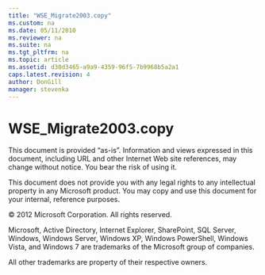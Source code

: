 ```yaml
---
title: "WSE_Migrate2003.copy"
ms.custom: na
ms.date: 05/11/2010
ms.reviewer: na
ms.suite: na
ms.tgt_pltfrm: na
ms.topic: article
ms.assetid: d30d3465-a9a9-4359-96f5-7b9968b5a2a1
caps.latest.revision: 4
author: DonGill
manager: stevenka
---
```

# WSE_Migrate2003.copy
This document is provided “as-is”. Information and views expressed in this document, including URL and other Internet Web site references, may change without notice. You bear the risk of using it.  
  
 This document does not provide you with any legal rights to any intellectual property in any Microsoft product. You may copy and use this document for your internal, reference purposes.  
  
 © 2012 Microsoft Corporation.  All rights reserved.  
  
 Microsoft, Active Directory, Internet Explorer, SharePoint, SQL Server, Windows, Windows Server, Windows XP, Windows PowerShell, Windows Vista, and Windows 7 are trademarks of the Microsoft group of companies.  
  
 All other trademarks are property of their respective owners.